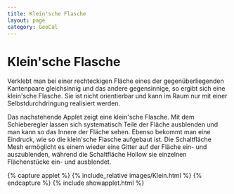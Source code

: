 ```yaml
---
title: Klein'sche Flasche
layout: page
category: GeoCal
---
```


# Klein'sche Flasche
Verklebt man bei einer rechteckigen Fläche eines der gegenüberliegenden Kantenpaare gleichsinnig und das andere gegensinnige, so ergibt sich eine klein'sche Flasche. Sie ist nicht orientierbar und kann im Raum nur mit einer Selbstdurchdringung realisiert werden.

Das nachstehende Applet zeigt eine klein'sche Flasche. Mit dem Schieberegler lassen sich systematisch Teile der Fläche ausblenden und man kann so das Innere der Fläche sehen. Ebenso bekommt man eine Eindruck, wie so die klein'sche Flasche aufgebaut ist. Die Schaltfläche Mesh ermöglicht es einem wieder eine Gitter auf der Fläche ein- und auszublenden, während die Schaltfläche Hollow sie einzelnen Flächenstücke ein- und ausblendet.

{% capture applet %} {% include_relative images/Klein.html %} {% endcapture %}
{% include showapplet.html %}
